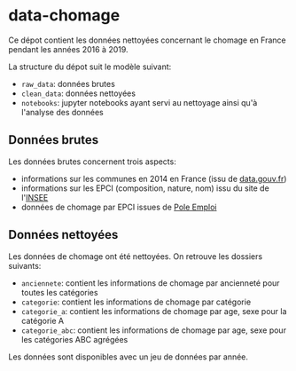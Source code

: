 # data-chomage

Ce dépot contient les données nettoyées concernant le chomage en France pendant les années 2016 à 2019.

La structure du dépot suit le modèle suivant:

- `raw_data`: données brutes
- `clean_data`: données nettoyées
- `notebooks`: jupyter notebooks ayant servi au nettoyage ainsi qu'à l'analyse des données

## Données brutes

Les données brutes concernent trois aspects:

- informations sur les communes en 2014 en France (issu de [data.gouv.fr](https://www.data.gouv.fr/fr/datasets/r/908643e9-a25f-4420-a99a-39a10fe80c0f))
- informations sur les EPCI (composition, nature, nom) issu du site de l'[INSEE](https://www.insee.fr/fr/information/2510634)
- données de chomage par EPCI issues de [Pole Emploi](https://www.pole-emploi.org/statistiques-analyses/en-savoir/accedez-a-nos-donnees/demandeurs-demploi-par-epci.html?type=article)

## Données nettoyées

Les données de chomage ont été nettoyées. On retrouve les dossiers suivants:

- `anciennete`: contient les informations de chomage par ancienneté pour toutes les catégories
- `categorie`: contient les informations de chomage par catégorie
- `categorie_a`: contient les informations de chomage par age, sexe pour la catégorie A
- `categorie_abc`: contient les informations de chomage par age, sexe pour les catégories ABC agrégées

Les données sont disponibles avec un jeu de données par année.
